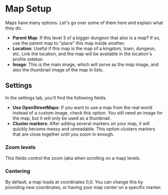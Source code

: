 # Map Setup

Maps have many options. Let's go over some of them here and explain what they do.

* **Parent Map**: If this level 3 of a bigger dungeon that also is a map? If so, use the parent map to "place" this map inside another.
* **Location**: Useful if this map is the map of a kingdom, town, dungeon, etc. Link the location, and the map will be available in the location's profile sidebar.
* **Image**: This is the main image, which will serve as the map image, and also the thumbnail image of the map in lists.

## Settings

In the settings tab, you'll find the following fields.

* **Use OpenStreetMaps**: If you want to use a map from the real world instead of a custom image, check this option. You still need an image for the map, but it will only be used as a thumbnail.
* **Cluster markers**: After adding several markers on your map, it will quickly become messy and unreadable. This option clusters markers that are close together until you zoom in enough.

### Zoom levels

This fields control the zoom (aka when scrolling on a map) levels.

### Centering

By default, a map loads at coordinates 0,0. You can change this by providing new coordinates, or having your map center on a specific marker.
